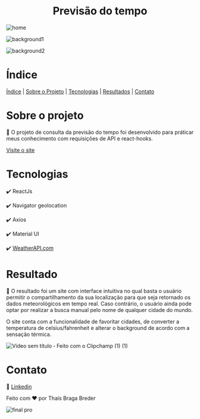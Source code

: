 <h1 align="center"> Previsão do tempo </h1>

![home](https://user-images.githubusercontent.com/99916975/216715329-fc8ce638-0303-4ee9-b095-c8f0ef8a2915.png)

![background1](https://user-images.githubusercontent.com/99916975/216689965-952714b8-4ebb-44fa-86b1-204956539eac.png)

![background2](https://user-images.githubusercontent.com/99916975/216715341-7b574912-2b50-4490-b0bf-fa44a21a4f72.png)

#  Índice 
  
  [Índice](#índice) | [Sobre o Projeto](#sobre-o-projeto) | [Tecnologias](#tecnologias)  | [Resultados](#resultado) | [Contato](#contato)

# Sobre o projeto 
 🔎 O projeto de consulta da previsão do tempo foi desenvolvido para práticar meus conhecimento com requisições de API e react-hooks.
 
  [Visite o site](https://weather-forecast-react-thaisbbreder.vercel.app/)
   
 # Tecnologias  
 ✔️ ReactJs
 
 ✔️ Navigator geolocation
 
 ✔️ Axios
 
 ✔️ Material UI
 
 ✔️ <a href="https://www.weatherapi.com/" title="Free Weather API">WeatherAPI.com</a>
 

# Resultado 
🚀  O resultado foi um site com interface intuitiva no qual basta o usuário permitir o compartilhamento da sua localização para que seja retornado os dados meteorológicos em tempo real. Caso contrário, o usuário ainda pode optar por realizar a busca manual pelo nome de qualquer cidade do mundo. 

O site conta com a funcionalidade de favoritar cidades, de converter a temperatura de celsius/fahrenheit e alterar o background de acordo com a sensação térmica.
 
 ![Vídeo sem título ‐ Feito com o Clipchamp (1) (1)](https://user-images.githubusercontent.com/99916975/216718323-ee7a1725-d166-4e90-a371-11af2beae8b4.gif)

# Contato  
🤝  [Linkedin](https://www.linkedin.com/in/thaisbbreder/)

Feito com ❤️ por Thaís Braga Breder

 
![final pro](https://user-images.githubusercontent.com/99916975/216993087-532d4919-3b6b-4939-9333-b220a97b59bb.png)


